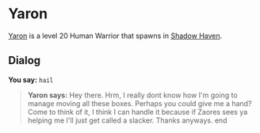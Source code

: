 # Yaron



[Yaron](/npc/150198) is a level 20 Human Warrior that spawns in [Shadow Haven](/zone/150).



## Dialog

**You say:** `hail`



>**Yaron says:** Hey there. Hrm, I really dont know how I'm going to manage moving all these boxes. Perhaps you could give me a hand? Come to think of it, I think I can handle it because if Zaores sees ya helping me I'll just get called a slacker. Thanks anyways.
end
